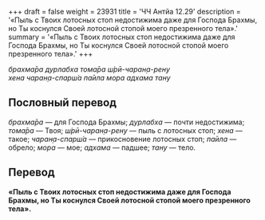 +++
draft = false
weight = 23931
title = 'ЧЧ Антйа 12.29'
description = '«Пыль с Твоих лотосных стоп недостижима даже для Господа Брахмы, но Ты коснулся Своей лотосной стопой моего презренного тела».'
summary = '«Пыль с Твоих лотосных стоп недостижима даже для Господа Брахмы, но Ты коснулся Своей лотосной стопой моего презренного тела».'
+++

_брахма̄ра дурлабха тома̄ра ш́рӣ-чаран̣а-рен̣у  
хена чаран̣а-спарш́а па̄ила мора адхама тану_

## Пословный перевод

_брахма̄ра_ — для Господа Брахмы; _дурлабха_ — почти недостижима; _тома̄ра_ — Твоя; _ш́рӣ_\-_чаран̣а_\-_рен̣у_ — пыль с лотосных стоп; _хена_ — такое; _чаран̣а_\-_спарш́а_ — прикосновение лотосных стоп; _па̄ила_ — обрело; _мора_ — мое; _адхама_ — падшее; _тану_ — тело.

## Перевод

**«Пыль с Твоих лотосных стоп недостижима даже для Господа Брахмы, но Ты коснулся Своей лотосной стопой моего презренного тела».**
